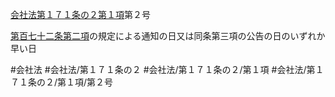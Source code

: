 [会社法第１７１条の２第１項](会社法＿＿＿＿第１７１条の２第１項)第２号

[第百七十二条第二項](会社法＿＿＿＿第１７２条第２項)の規定による通知の日又は同条第三項の公告の日のいずれか早い日


#会社法
#会社法/第１７１条の２
#会社法/第１７１条の２/第１項
#会社法/第１７１条の２/第１項/第２号
